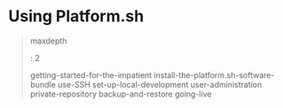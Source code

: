 Using Platform.sh
=================

> maxdepth
>
> :   2
>
> getting-started-for-the-impatient
> install-the-platform.sh-software-bundle use-SSH
> set-up-local-development user-administration private-repository
> backup-and-restore going-live

